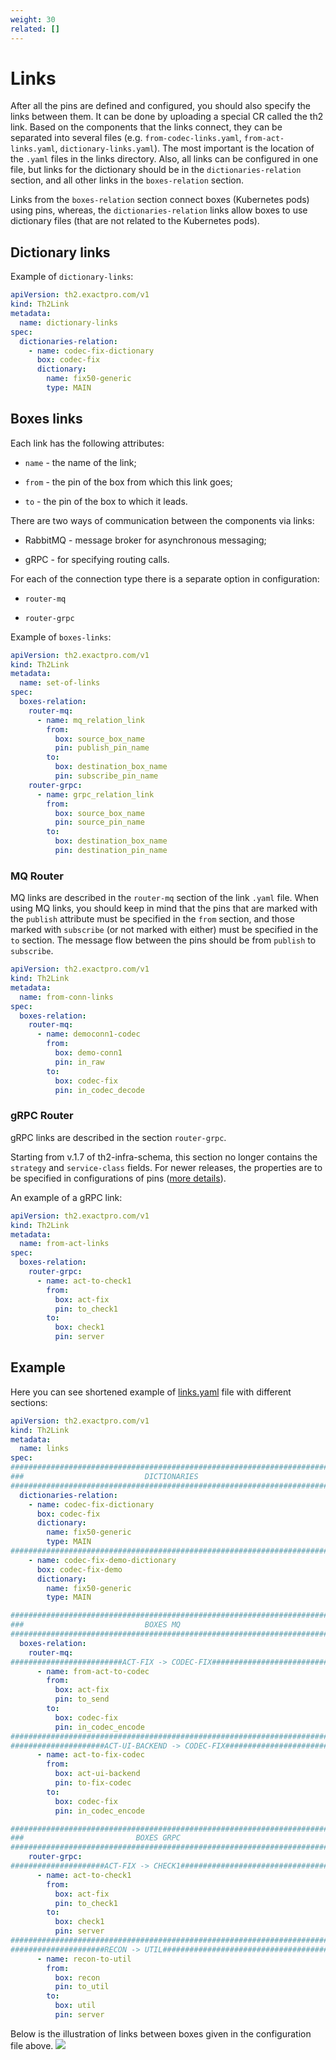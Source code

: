 ```yaml
---
weight: 30
related: []
---
```


# Links

After all the pins are defined and configured, you should also specify the links between them. 
It can be done by uploading a special CR called the th2 link. 
Based on the components that the links connect, they can be separated into several files (e.g. `from-codec-links.yaml`, `from-act-links.yaml`, `dictionary-links.yaml`). 
The most important is the location of the `.yaml` files in the links directory. 
Also, all links can be configured in one file, but links for the dictionary should be in the `dictionaries-relation` section, and all other links in the `boxes-relation` section.

Links from the `boxes-relation` section connect boxes (Kubernetes pods) using pins, whereas, the  `dictionaries-relation` links allow boxes to use dictionary files (that are not related to the Kubernetes pods). 

## Dictionary links

Example of `dictionary-links`: 
```yaml
apiVersion: th2.exactpro.com/v1
kind: Th2Link
metadata:
  name: dictionary-links
spec:
  dictionaries-relation:
    - name: codec-fix-dictionary
      box: codec-fix
      dictionary:
        name: fix50-generic
        type: MAIN
```

## Boxes links

Each link has the following attributes:

- `name` - the name of the link;

- `from` - the pin of the box from which this link goes;

- `to` - the pin of the box to which it leads.

There are two ways of communication between the components via links:

- RabbitMQ - message broker for asynchronous messaging;

- gRPC - for specifying routing calls.

For each of the connection type there is a separate option in configuration:

- `router-mq`

- `router-grpc`  

Example of `boxes-links`: 

```yaml
apiVersion: th2.exactpro.com/v1
kind: Th2Link
metadata:
  name: set-of-links
spec:
  boxes-relation:
    router-mq:
      - name: mq_relation_link
        from:
          box: source_box_name
          pin: publish_pin_name
        to:
          box: destination_box_name
          pin: subscribe_pin_name
    router-grpc:
      - name: grpc_relation_link
        from:
          box: source_box_name
          pin: source_pin_name
        to:
          box: destination_box_name
          pin: destination_pin_name
```
### MQ Router

MQ links are described in the `router-mq` section of the link `.yaml` file. 
When using MQ links, you should keep in mind that the pins that are marked with the `publish` attribute must be specified in the `from` section, and those marked with `subscribe` (or not marked with either) must be specified in the `to` section. 
The message flow between the pins should be from `publish` to `subscribe`. 

```yaml
apiVersion: th2.exactpro.com/v1
kind: Th2Link
metadata:
  name: from-conn-links
spec:
  boxes-relation:
    router-mq:
      - name: democonn1-codec
        from:
          box: demo-conn1
          pin: in_raw
        to:
          box: codec-fix
          pin: in_codec_decode
```

### gRPC Router

gRPC links are described in the section `router-grpc`.

<notice note> Starting from v.1.7 of th2-infra-schema, this section no longer contains the `strategy` and `service-class` fields. 
For newer releases, the properties are to be specified in configurations of pins ([more details](./pins#service-classes-setting-for-grpc-connection-type)). </notice>


An example of a gRPC link:

```yaml
apiVersion: th2.exactpro.com/v1
kind: Th2Link
metadata:
  name: from-act-links
spec:
  boxes-relation:
    router-grpc:
      - name: act-to-check1
        from:
          box: act-fix
          pin: to_check1
        to:
          box: check1
          pin: server
```
## Example

Here you can see shortened example of [links.yaml](https://github.com/th2-net/th2-infra-schema-demo/blob/ver-1.5.4-main_scenario/links/links.yml) file with different sections:
```yaml
apiVersion: th2.exactpro.com/v1
kind: Th2Link
metadata:
  name: links
spec:
##############################################################################
###                           DICTIONARIES                                 ###
##############################################################################
  dictionaries-relation:
    - name: codec-fix-dictionary
      box: codec-fix
      dictionary:
        name: fix50-generic
        type: MAIN
##############################################################################
    - name: codec-fix-demo-dictionary
      box: codec-fix-demo
      dictionary:
        name: fix50-generic
        type: MAIN

##############################################################################
###                           BOXES MQ                                     ###
##############################################################################
  boxes-relation:
    router-mq:
#########################ACT-FIX -> CODEC-FIX#################################
      - name: from-act-to-codec
        from:
          box: act-fix
          pin: to_send
        to:
          box: codec-fix
          pin: in_codec_encode
##############################################################################
#####################ACT-UI-BACKEND -> CODEC-FIX##############################
      - name: act-to-fix-codec
        from:
          box: act-ui-backend
          pin: to-fix-codec
        to:
          box: codec-fix
          pin: in_codec_encode

##############################################################################
###                         BOXES GRPC                                     ###
##############################################################################
    router-grpc:
#####################ACT-FIX -> CHECK1########################################
      - name: act-to-check1
        from:
          box: act-fix
          pin: to_check1
        to:
          box: check1
          pin: server
##############################################################################
#####################RECON -> UTIL############################################
      - name: recon-to-util
        from:
          box: recon
          pin: to_util
        to:
          box: util
          pin: server
```
Below is the illustration of links between boxes given in the configuration file above.
![](./links_schema.png) 
